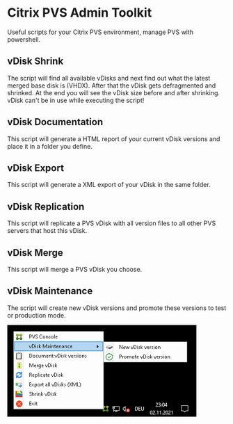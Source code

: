 # Citrix PVS Admin Toolkit
Useful scripts for your Citrix PVS environment, manage PVS with powershell.

## vDisk Shrink
The script will find all available vDisks and next find out what the latest merged base disk is (VHDX). After that the vDisk gets defragmented and shrinked. At the end you will see the vDisk size before and after shrinking. vDisk can't be in use while executing the script!

## vDisk Documentation
This script will generate a HTML report of your current vDisk versions and place it in a folder you define.

## vDisk Export
This script will generate a XML export of your vDisk in the same folder.

## vDisk Replication
This script will replicate a PVS vDisk with all version files to all other PVS servers that host this vDisk.

## vDisk Merge
This script will merge a PVS vDisk you choose.

## vDisk Maintenance
The script will create new vDisk versions and promote these versions to test or production mode.

![Toolkit](https://github.com/Mohrpheus78/Citrix/blob/main/PVS%20Admin%20Toolkit/PVSAdminToolkit.png)
